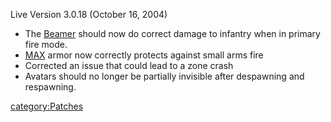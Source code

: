 Live Version 3.0.18 (October 16, 2004)

- The [Beamer](../Beamer.md) should now do correct damage to
  infantry when in primary fire mode.
- [MAX](../MAX.md) armor now correctly protects against small
  arms fire
- Corrected an issue that could lead to a zone crash
- Avatars should no longer be partially invisible after despawning and
  respawning.

[category:Patches](category:Patches.md)
